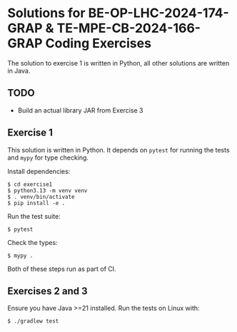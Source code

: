 # Solutions for BE-OP-LHC-2024-174-GRAP & TE-MPE-CB-2024-166-GRAP Coding Exercises

The solution to exercise 1 is written in Python, all other solutions are
written in Java.

## TODO

* Build an actual library JAR from Exercise 3

## Exercise 1

This solution is written in Python. It depends on `pytest` for running the
tests and `mypy` for type checking.

Install dependencies:

```
$ cd exercise1
$ python3.13 -m venv venv
$ . venv/bin/activate
$ pip install -e .
```

Run the test suite:

```
$ pytest
```

Check the types:

```
$ mypy .
```

Both of these steps run as part of CI.

## Exercises 2 and 3

Ensure you have Java >=21 installed. Run the tests on Linux with:

```
$ ./gradlew test
```
